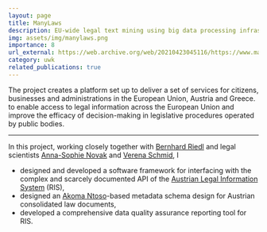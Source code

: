 ```yaml
---
layout: page
title: ManyLaws
description: EU-wide legal text mining using big data processing infrastructures
img: assets/img/manylaws.png
importance: 8
url_external: https://web.archive.org/web/20210423045116/https://www.manylaws.eu/
category: uwk
related_publications: true
---
```


The project creates a platform set up to deliver a set of services for citizens, businesses and administrations in the
European Union, Austria and Greece. to enable access to legal information across the European Union and improve the
efficacy of decision-making in legislative procedures operated by public bodies.

<hr />

In this project, working closely together with <a href="https://www.bernhard-riedl.com/" target="_blank">Bernhard Riedl</a> and
legal scientists <a href="https://www.linkedin.com/in/anna-sophie-novak-1a7a2082/" target="_blank">Anna-Sophie Novak</a>
and <a href="https://www.linkedin.com/in/verenaschmid/" target="_blank">Verena Schmid</a>, I

- designed and developed a software framework for interfacing with the complex and scarcely documented API of the <a href="" target="_blank">Austrian Legal Information System</a> (RIS),
- designed an <a href="http://akomantoso.info/" target="_blank">Akoma Ntoso</a>-based metadata schema design for Austrian consolidated law documents,
- developed a comprehensive data quality assurance reporting tool for RIS.  

<div style="display: none">{% cite thurnay_solving_2021 %}{% cite stavropoulou_architecting_2020 %}</div>
